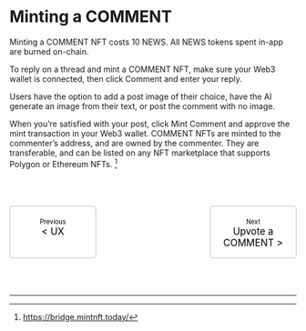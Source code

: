 # Minting a COMMENT

Minting a COMMENT NFT costs 10 NEWS. All NEWS tokens spent in-app are burned on-chain. 

To reply on a thread and mint a COMMENT NFT, make sure your Web3 wallet is connected, then click Comment and enter your reply. 

Users have the option to add a post image of their choice, have the AI generate an image from their text, or post the comment with no image. 

When you’re satisfied with your post, click Mint Comment and approve the mint transaction in your Web3 wallet. COMMENT NFTs are minted to the commenter’s address, and are owned by the commenter. They are transferable, and can be listed on any NFT marketplace that supports Polygon or Ethereum NFTs. [^13]
<br>
<br>
<br>
<br>


<div class="pagination-nav">
    <a class="pagination-nav__link prev" href="the-hello-world-user-experience.md">
        <div class="pagination-nav__sublabel">Previous</div>
        <div class="pagination-nav__label">< UX</div>
    </a>
    <a class="pagination-nav__link next" href="upvoting-a-comment.md">
        <div class="pagination-nav__sublabel">Next</div>
        <div class="pagination-nav__label">Upvote a COMMENT ></div>
    </a>
</div>

<style>
    .pagination-nav {
        display: flex;
        justify-content: center;
        gap: 200px;
    }

    .pagination-nav__link {
        display: inline-block;
        padding: 20px;
        text-decoration: none;
        background: transparent;
        color: black;
        width: 250px;
        height: 50px;
        border: 1px solid #bcbdd0;
        border-radius: 4px;
        text-align: center;
    }

    .pagination-nav__sublabel {
        font-size: 0.8em;
    }

    .pagination-nav__label {
        font-size: 1.2em;
    }
</style>


<br>
<br>
<br>

---

[^13]: <a href="https://bridge.mintnft.today/" target="_blank">https://bridge.mintnft.today/</a>